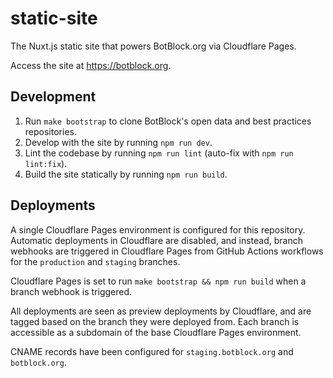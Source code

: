 # static-site

The Nuxt.js static site that powers BotBlock.org via Cloudflare Pages.

Access the site at <https://botblock.org>.

## Development

1. Run `make bootstrap` to clone BotBlock's open data and best practices repositories.
2. Develop with the site by running `npm run dev`.
3. Lint the codebase by running `npm run lint` (auto-fix with `npm run lint:fix`).
4. Build the site statically by running `npm run build`.

## Deployments

A single Cloudflare Pages environment is configured for this repository. Automatic deployments in
Cloudflare are disabled, and instead, branch webhooks are triggered in Cloudflare Pages from GitHub
Actions workflows for the `production` and `staging` branches.

Cloudflare Pages is set to run `make bootstrap && npm run build` when a branch webhook is triggered.

All deployments are seen as preview deployments by Cloudflare, and are tagged based on the branch
they were deployed from. Each branch is accessible as a subdomain of the base Cloudflare Pages
environment.

CNAME records have been configured for `staging.botblock.org` and `botblock.org`.
